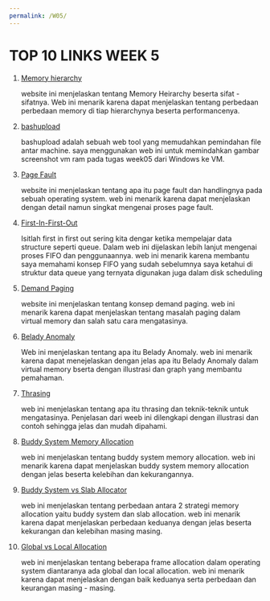 ```yaml
---
permalink: /W05/
---
```


# TOP 10 LINKS WEEK 5

1. [Memory hierarchy](https://www.geeksforgeeks.org/memory-hierarchy-design-and-its-characteristics/)

	website ini menjelaskan tentang Memory Heirarchy beserta sifat -sifatnya. Web ini menarik karena dapat menjelaskan tentang perbedaan perbedaan memory di tiap hierarchynya beserta performancenya.

2. [bashupload](https://bashupload.com/)

	bashupload adalah sebuah web tool yang memudahkan pemindahan file antar machine. saya menggunakan web ini untuk memindahkan gambar screenshot vm ram pada tugas week05 dari Windows ke VM.

3. [Page Fault](https://www.geeksforgeeks.org/page-fault-handling-in-operating-system/)

	website ini menjelaskan tentang apa itu page fault dan handlingnya pada sebuah operating system. web ini menarik karena dapat menjelaskan dengan detail namun singkat mengenai proses page fault.

4. [First-In-First-Out](https://www.geeksforgeeks.org/fifo-first-in-first-out-approach-in-programming/)

	Isitlah first in first out sering kita dengar ketika mempelajar data structure seperti queue. Dalam web ini dijelaskan lebih lanjut mengenai proses FIFO dan penggunaannya. web ini menarik karena membantu saya memahami konsep FIFO yang sudah sebelumnya saya ketahui di struktur data queue yang ternyata digunakan juga dalam disk scheduling

5. [Demand Paging](https://www.javatpoint.com/os-demand-paging)

	website ini menjelaskan tentang konsep demand paging. web ini menarik karena dapat menjelaskan tentang masalah paging dalam virtual memory dan salah satu cara mengatasinya.

6. [Belady Anomaly](https://prepinsta.com/operating-systems/beladys-anomaly/)

	Web ini menjelaskan tentang apa itu Belady Anomaly. web ini menarik karena dapat menejelaskan dengan jelas apa itu Belady Anomaly dalam virtual memory bserta dengan illustrasi dan graph yang membantu pemahaman.

7. [Thrasing](https://www.geeksforgeeks.org/techniques-to-handle-thrashing/)

	web ini menjelaskan tentang apa itu thrasing dan teknik-teknik untuk mengatasinya. Penjelasan dari weeb ini dilengkapi dengan illustrasi dan contoh sehingga jelas dan mudah dipahami.

8. [Buddy System Memory Allocation](https://www.geeksforgeeks.org/buddy-system-memory-allocation-technique/)

	web ini menjelaskan tentang buddy system memory allocation. web ini menarik karena dapat menjelaskan buddy system memory allocation dengan jelas beserta kelebihan dan kekurangannya.

9. [Buddy System vs Slab Allocator](https://www.geeksforgeeks.org/operating-system-allocating-kernel-memory-buddy-system-slab-system/)

	web ini menjelaskan tentang perbedaan antara 2 strategi memory allocation yaitu buddy system dan slab allocation. web ini menarik karena dapat menjelaskan perbedaan keduanya dengan jelas beserta kekurangan dan kelebihan masing masing.

10. [Global vs Local Allocation](https://www.geeksforgeeks.org/operating-system-allocation-frames/)

	web ini menjelaskan tentang beberapa frame allocation dalam operating system diantaranya ada global dan local allocation. web ini menarik karena dapat menjelaskan dengan baik keduanya serta perbedaan dan keurangan masing - masing.

